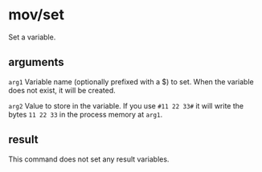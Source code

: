 # mov/set

Set a variable.

## arguments

`arg1` Variable name (optionally prefixed with a $) to set. When the variable does not exist, it will be created.

`arg2` Value to store in the variable. If you use `#11 22 33#` it will write the bytes `11 22 33` in the process memory at `arg1`.

## result

This command does not set any result variables.
